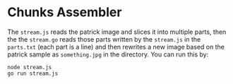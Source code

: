 
# Chunks Assembler

The `stream.js` reads the patrick image and slices it into multiple parts, then the the `stream.go` reads those parts written by the `stream.js` in the `parts.txt` (each part is a line) and then rewrites a new image based on the patrick sample as `something.jpg` in the directory. You can run this by:

```
node stream.js
go run stream.js
```